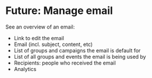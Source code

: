 # Future: Manage email

See an overview of an email:

- Link to edit the email
- Email (incl. subject, content, etc)
- List of groups and campaigns the email is default for
- List of all groups and events the email is being used by
- Recipients: people who received the email
- Analytics
